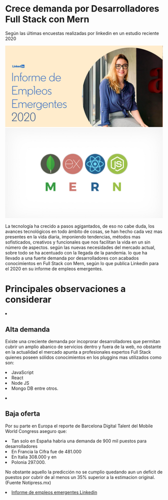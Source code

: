 <h1> Crece demanda por Desarrolladores Full Stack con Mern </h1>

<p> Según las últimas encuestas realizadas por linkedin en un estudio reciente 2020 </p>

<img src= "Empleos emergentes.png" />
<img src= "68747470733a2f2f626c6f672e6879706572696f6e6465762e636f6d2f77702d636f6e74656e742f75706c6f6164732f323031382f30392f426c6f672d41727469636c652d4d45524e2d537461636b2e6a7067.jpg"/><br>
<p> La tecnología ha crecido a pasos agigantados, de eso no cabe duda, los avances tecnológicos en todo ámbito de cosas, se han hecho cada vez mas presentes en la vida diaria, imponiendo tendencias, métodos mas sofisticados, creativos y funcionales que nos facilitan la vida en un sin número de aspectos. según las nuevas necesidades del mercado actual, sobre todo se ha acentuado con la llegada de la pandemia.
lo que ha llevado a una fuerte demanda por desarrolladores con acabados conocimientos en Full Stack con Mern, según lo que publica Linkedin para el 2020 en su informe de empleos emergentes.</p>

<h1> Principales observaciones a considerar </h1>

<li> <h2> Alta demanda </h2>
<P> Existe una creciente demanda por incoprorar desarrolladores que permitan cubrir un amplio abanico de servicios dentro y fuera de la web, no obstante en la actualidad el mercado apunta a profesionales expertos Full Stack quienes poseen sólidos conocimientos en los pluggins mas utilizados como son: 
<li>JavaScript 
<li>React 
<li>Node JS 
<li>Mongo DB entre otros. </p>
  

<li> <h2> Baja oferta </h2>
<p> Por su parte en Europa el reporte de Barcelona Digital Talent del Mobile World Congress aseguro que: 
<li>Tan solo en España habria una demanda de 900 mil puestos para desarrolladores 
<li>En Francia la Cifra fue de 481.000 
<li>En Italia 308.000 y en 
<li>Polonia 297.000.
  
<p>No obstante aquello la predicción no se cumplio quedando aun un deficit de puestos por cubrir de al menos un 35% superior a la estimacion original. (Fuente Notipress.mx)</p>
  
  
<a href="https://business.linkedin.com/content/dam/me/business/en-us/talent-solutions/emerging-jobs-report/Informe-de-Empleos-Emergentes-Mexico-2020.pdf">
  
  
<li> Informe de empleos emergentes Linkedin
  
 
